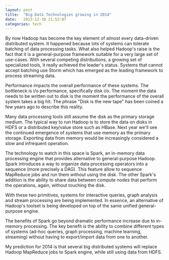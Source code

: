 ```yaml
---
layout: post
title:  "Big Data Technologies growing in 2014"
date:   2013-12-30 21:52:07
categories: tech
---
```

By now Hadoop has become the key element of almost every data-driven distributed system. It happened because lots of systems can tolerate batching of data processing tasks. What also helped Hadoop's raise is the fact that it is a general-purpose framework suitable for a very large set of use-cases. With several competing distributions, a growing set of specialized tools, it really achieved the leader's status. Systems that cannot accept batching use Storm which has emerged as the leading framework to process streaming data.

Performance impacts the overall performance of these systems. The bottleneck is i/o performance, specifically disk i/o. The moment the data needs to be written out to disk is the moment the performance of the overall system takes a big hit. The phrase "Disk is the new tape" has been coined a few years ago to describe this reality. 

Many data processing tools still assume the disk as the primary storage medium. The typical way to run Hadoop is to store the data on disks in HDFS or a distributed key/value store such as HBase. Next year we'll see the continued emergence of systems that use memory as the primary storage. Exporting data from memory would be increasingly considered a slow and infrequent operation.

The technology to watch in this space is Spark, an in-memory data processing engine that provides alternative to general-purpose Hadoop. Spark introduces a way to organize data processing operators into a sequence (more precisely a DAG). This feature allow to sequence MapReduce jobs and run them without using the disk. The other Spark's addition is the ability to share data between compute nodes that perform the operations, again, without touching the disk.

With these two primitives, systems for interactive queries, graph analysis and stream processing are being implemented. In essence, an alternative of Hadoop's toolset is being developed on top of the same unified general-purpose engine.

The benefits of Spark go beyond dramatic performance increase due to in-memory processing. The key benefit is the ability to combine different types of systems (ad-hoc queries, graph processing, machine learning, streaming) without having to export/import data from one to another.
 
My prediction for 2014 is that several big distributed systems will replace Hadoop MapReduce jobs to Spark engine, while still using data from HDFS.